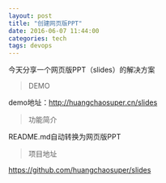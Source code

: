 ```yaml
---
layout: post
title: "创建网页版PPT"
date: 2016-06-07 11:44:00
categories: tech
tags: devops
---
```


今天分享一个网页版PPT（slides）的解决方案

>DEMO

demo地址：http://huangchaosuper.cn/slides

>功能简介

README.md自动转换为网页版PPT

>项目地址

https://github.com/huangchaosuper/slides


